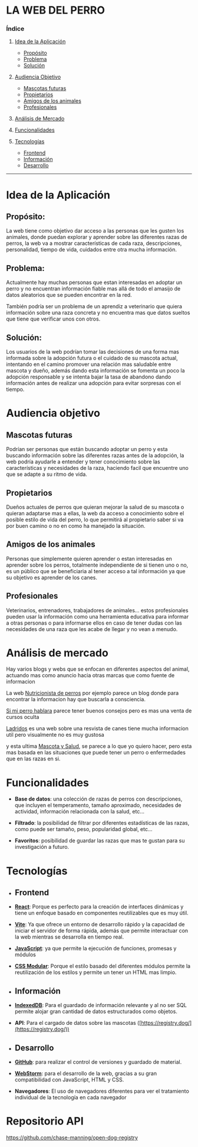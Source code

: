 # **LA WEB DEL PERRO**

### Índice

1. [Idea de la Aplicación](#idea-de-la-aplicación)
   - [Propósito](#propósito)
   - [Problema](#problema)
   - [Solución](#solución)

2. [Audiencia Objetivo](#audiencia-objetivo)
   - [Mascotas futuras](#mascotas-futuras)
   - [Propietarios](#propietarios)
   - [Amigos de los animales](#amigos-de-los-animales)
   - [Profesionales](#profesionales)

3. [Análisis de Mercado](#análisis-de-mercado)

4. [Funcionalidades](#funcionalidades)

5. [Tecnologías](#tecnologías)
   - [Frontend](#frontend)
   - [Información](#información)
   - [Desarrollo](#desarrollo)

----

# **Idea de la Aplicación**

## **Propósito:**

La web tiene como objetivo dar acceso a las personas que les gusten los animales, donde puedan explorar y aprender sobre las diferentes razas de perros, la web va a mostrar características de cada raza, descripciones, personalidad, tiempo de vida, cuidados entre otra mucha información.

## **Problema:**

Actualmente hay muchas personas que estan interesadas en adoptar un perro y no encuentran información fiable mas allá de todo el amasijo de datos aleatorios que se pueden encontrar en la red.

También podría ser un problema de un aprendiz a veterinario que quiera información sobre una raza concreta y no encuentra mas que datos sueltos que tiene que verificar unos con otros.

## **Solución:**

Los usuarios de la web podrían tomar las decisiones de una forma mas informada sobre la adopción futura o el cuidado de su mascota actual, intentando en el camino promover una relación mas saludable entre mascota y dueño, además dando esta información se fomenta un poco la adopción responsable y se intenta bajar la tasa de abandono dando información antes de realizar una adopción para evitar sorpresas con el tiempo.

# **Audiencia objetivo**

## **Mascotas futuras**

Podrían ser personas que están buscando adoptar un perro y esta buscando información sobre las diferentes razas antes de la adopción, la web podría ayudarle a entender y tener conocimiento sobre las características y necesidades de la raza, haciendo facil que encuentre uno que se adapte a su ritmo de vida.

## **Propietarios**

Dueños actuales de perros que quieran mejorar la salud de su mascota o quieran adaptarse mas a ellas, la web da  acceso a conocimiento sobre el posible estilo de vida del perro, lo que permitirá al propietario saber si va por buen camino o no en como ha manejado la situación.

## **Amigos de los animales**

Personas que simplemente quieren aprender o estan interesadas en aprender sobre los perros, totalmente independiente de si tienen uno o no, es un público que se beneficiaria al tener acceso a tal información ya que su objetivo es aprender de los canes.

## **Profesionales**

Veterinarios, entrenadores, trabajadores de animales… estos profesionales pueden usar la información como una herramienta educativa para informar a otras personas o para informarse ellos en caso de tener dudas con las necesidades de una raza que les acabe de llegar y no vean a menudo.

# **Análisis de mercado**

Hay varios blogs y webs que se enfocan en diferentes aspectos del animal, actuando mas como anuncio hacia otras marcas que como fuente de informacion

La web [Nutricionista de perros](https://nutricionistadeperros.com/blog-2/) por ejemplo parece un blog donde para encontrar la informacion hay que buscarla a consciencia.

[Si mi perro hablara](https://simiperrohablara.com/) parece tener buenos consejos pero es mas una venta de cursos oculta

[Ladridos](http://www.ladridos.es/) es una web sobre una resvista de canes tiene mucha informacion util pero visualmente no es muy gustosa

y esta ultima [Mascota y Salud](https://blog.mascotaysalud.com/), se parece a lo que yo quiero hacer, pero esta mas basada en las situaciones que puede tener un perro o enfermedades que en las razas en si.


# **Funcionalidades**

* **Base de datos**: una colección de razas de perros con descripciones, que incluyen el temperamento, tamaño aproximado, necesidades de actividad, información relacionada con la salud, etc…   
    
* **Filtrado**: la posibilidad de filtrar por diferentes estadísticas de las razas, como puede ser tamaño, peso, popularidad global, etc…   
    
* **Favoritos**: posibilidad de guardar las razas que mas te gustan para su investigación a futuro.

# **Tecnologías**

- ## Frontend

* **[React](https://es.react.dev/)**: Porque es perfecto para la creación de interfaces dinámicas y tiene un enfoque basado en componentes reutilizables que es muy útil.

*  **[Vite](https://es.vitejs.dev/)**: Ya que ofrece un entorno de desarrollo rápido y la capacidad de iniciar el servidor de forma rápida, además que permite interactuar con la web mientras se desarrolla en tiempo real.

* **[JavaScript](https://developer.mozilla.org/es/docs/Web/JavaScript)**: ya que permite la ejecución de funciones, promesas y módulos

* **[CSS Modular](https://developer.mozilla.org/es/docs/Web/CSS)**: Porque el estilo basado del diferentes módulos permite la reutilización de los estilos y permite un tener un HTML mas limpio.

- ## Información

* **[IndexedDB](https://developer.mozilla.org/en-US/docs/Web/API/IndexedDB_API)**: Para el guardado de información relevante y al no ser SQL permite alojar gran cantidad de datos estructurados como objetos.

* **API**: Para el cargado de datos sobre las mascotas ([https://registry.dog/](https://registry.dog/))

- ## Desarrollo

* **[GitHub](https://github.com/)**: para realizar el control de versiones y guardado de material.

* **[WebStorm](https://www.jetbrains.com/es-es/webstorm/)**: para el desarrollo de la web, gracias a su gran compatibilidad con JavaScript, HTML y CSS.

* **Navegadores**: El uso de navegadores diferentes para ver el tratamiento individual de la tecnología en cada navegador

# Repositorio API

https://github.com/chase-manning/open-dog-registry